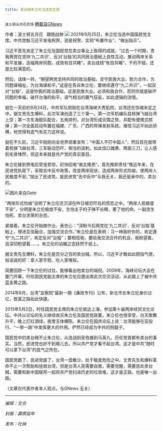 ```yaml
---
title: 卖台贼朱立伦当选党主席
---
```

`波士顿五月花农场` [轉載自GNews](https://gnews.org/zh-hans/1560345/)

作者：波士顿五月花   跟随战神
![](https://assets.gnews.org/wp-content/uploads/2021/09/20210928.jpg)
2021年9月25日，朱立伦当选中国国民党主席。中共党魁习近平发电祝贺，说是祝贺，实则“布置作业”、“做出指示”。

习近平首先肯定了朱立伦及国民党在卖台事业上取得的成就，“过去一个时期，贵我两党在坚持‘九二共识’、反对‘台独’的共同政治基础上良性互动，推动两岸关系和平发展，造福两岸同胞，成效有目共睹”。卖台成绩“有目共睹”，干的不错，还是比较满意的。

然后，话锋一转，“期望两党坚持共同的政治基础，坚守民族大业，勠力合作，为同胞谋福祉，为台海谋和平。”这是在告诉朱立伦，要继续遵守“九二共识”，一起反对“台独”，这是你我的政治基础，这是民族大业。必须和我合作，否则你就是破坏同胞的幸福，破坏台海的和平。语气相当的霸气狂妄，如此逻辑的流氓。

就在一天前的9月24日，中共军队刚刚在台湾海峡大秀肌肉，台湾还在惊魂未定之中。据文贵先生爆料，此次军演创造了三个第一。第一次军机编队挂核弹飞越台湾上空；第一次东海舰队配合，五角排列，对台湾形成合围之势，并配有便携式核弹；第一次全面启动布置在福建、广东、广西的导弹发射系统。难怪习近平如此骄横，他觉得有底气有实力这样说。

就在不久前，习近平刚刚向全世界郑重宣布：“中国人不打中国人”，然后现在就带着核弹飞越台湾，三军联动恐吓，相当的讽刺。如此信口雌黄、两面三刀，让人感到毛骨悚然，但这本来就是共产党的真实面目。

朱立伦接到贺电后受宠若惊，赶快回电“谢主隆恩”。首先推卸责任“惟近年来，在民进党执政下，采取去中反中政策，改变两岸现状，造成两岸形式险峻，使两岸人民极度不安。”抛出了民进党。是民进党“去中反中”与我无关，我还是亲中的、卖台的。

![](https://assets.gnews.org/wp-content/uploads/2021/09/cf512637cba83658d93c0b4ffaecfc16-1.jpg)图片来自Gettr

“两岸形式险峻”说明了朱立伦还沉浸在昨日被恐吓后的慌恐之中。“两岸人民极度不安”，分明是朱立伦极度不安，生怕主子的子弹不长眼，要了他的命。一副贪生怕死、卖台求荣的丑态。

紧接着，朱立伦开始做作业、表忠心：“深盼今后两党在‘九二共识’、反对‘台独’基础上，增进互信融合，加强交流合作。”朱立伦是在表明：习一神我听你的，肯定遵守“九二共识”，肯定反对“台独”；要相信我，要给我交流合作的机会，我盼望着，且深切盼望着……。朱立伦的谄媚之态跃然于纸上。

据文贵先生爆料，朱立伦是百分之百的卖台贼。所以，习近平才敢如此颐指气使，俗话说的好：拿人家手短、吃人家嘴软。

简要回顾一下朱立伦的过往，能够看出他卖台的端倪。2009年，海峡论坛大会在厦门开幕，时任国民党副主席的朱立伦应邀出席此次交流活动，从此踏上了被中共蓝金黄之路。

2014年8月，台湾“监察院”最新一期《廉政专刊》公布，新北市长朱立伦身价过亿，致富之路如此快捷。

2015年5月2日，时任国民党主席的朱立伦抵达上海，参加第十届两岸经贸文化论坛。中共以论坛的名义继续收买朱立伦及国民党政要。朱立伦也很享受，白天歌舞升平，晚上灯红酒绿，夜里玉体横陈。朱立伦在国共论坛上说：台湾能够在亚投行、“一带一路”中发挥更大的作用。俨然已经成为中共的狗腿子。

国民党中的卖台贼不止朱立伦，从连战到吴伯雄到马英九，历任党首都有卖台的事实。当然，民进党也好不到哪儿去。所以共产党才看不起台湾。这才是中共“随时可以拿下台湾”的底气之所在。

国民党跪了、民进党废了，台湾一盘散沙，处于极度危险之中。文贵先生和爆料革命不止一次帮助和拯救台湾，但是台湾人民需要自救，需要觉醒，需要惩处卖台贼，需要和新中国联邦一起将共产党扫进历史的垃圾堆，这才是正路，也是唯一出路。

（文章仅代表作者本人观点，与GNews 无关）

* * *

*编辑：文合*

*封面：霹雳鼠年*

*发布：吐纳*
